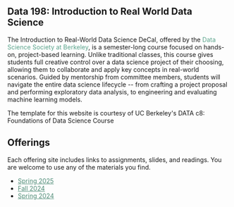 <link rel="stylesheet" href="sp17/theme/css/main.css" />
<link rel="icon" type="image/x-icon" href="/favicon.ico">

## Data 198: Introduction to Real World Data Science

The Introduction to Real-World Data Science DeCal, offered by the <a href="https://www.dssberkeley.org/" target="_blank" style="color:rgb(91, 164, 140); text-decoration: none;">Data Science Society at Berkeley</a>, 
is a semester-long course focused on hands-on, project-based learning. 
Unlike traditional classes, this course gives students full creative control over a data science 
project of their choosing, allowing them to collaborate and apply key concepts in real-world scenarios. 
Guided by mentorship from committee members, students will navigate the entire data science lifecycle -- from crafting a project proposal and performing exploratory data analysis, to engineering and evaluating machine learning models. 

The template for this website is courtesy of UC Berkeley's DATA c8: Foundations of Data Science Course

Offerings
----

Each offering site includes links to assignments, slides, and readings.
You are welcome to use any of the materials you find.

-  <a href="https://dssdecal.org/sp25/" target="_blank" style="color:rgb(80, 141, 120);">Spring 2025</a>
-  <a href="https://dssdecal.org/fa24/" target="_blank" style="color:rgb(80, 141, 120);">Fall 2024</a>
-  <a href="https://jegeronimo.github.io/dss-data-198/" target="_blank" style="color:rgb(80, 141, 120);">Spring 2024</a>

